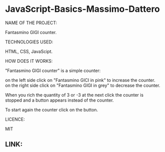 # JavaScript-Basics-Massimo-Dattero

NAME OF THE PROJECT:

Fantasmino GIGI counter.

TECHNOLOGIES USED:

HTML, CSS, JavaScipt.

HOW DOES IT WORKS:

"Fantasmino GIGI counter" is a simple counter:

on the left side click on "Fantasmino GICI in pink" to increase the counter.
on the right side click on "Fantasmino GIGI in grey" to decrease the counter.

When you rich the quantity of 3 or -3 at the next click the counter is stopped and a button appears instead of the counter.

To start again the counter click on the button.

LICENCE:

MIT


LINK:
-----
